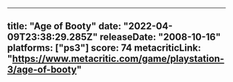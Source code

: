 
---
title: "Age of Booty"
date: "2022-04-09T23:38:29.285Z"
releaseDate: "2008-10-16"
platforms: ["ps3"]
score: 74
metacriticLink: "https://www.metacritic.com/game/playstation-3/age-of-booty"
---
